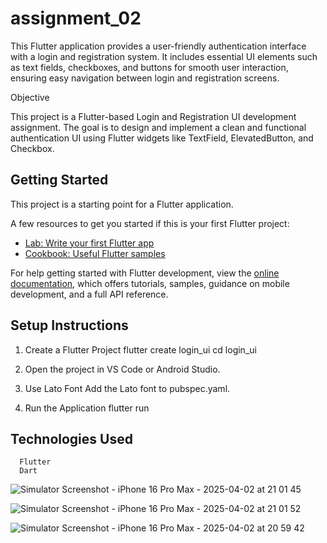 # assignment_02

This Flutter application provides a user-friendly authentication interface with a login and registration system. It includes essential UI elements such as text fields, checkboxes, and buttons for smooth user interaction, ensuring easy navigation between login and registration screens.

Objective

This project is a Flutter-based Login and Registration UI development assignment. The goal is to design and implement a clean and functional authentication UI using Flutter widgets like TextField, ElevatedButton, and Checkbox.

## Getting Started

This project is a starting point for a Flutter application.

A few resources to get you started if this is your first Flutter project:

- [Lab: Write your first Flutter app](https://docs.flutter.dev/get-started/codelab)
- [Cookbook: Useful Flutter samples](https://docs.flutter.dev/cookbook)

For help getting started with Flutter development, view the
[online documentation](https://docs.flutter.dev/), which offers tutorials,
samples, guidance on mobile development, and a full API reference.

## Setup Instructions

1. Create a Flutter Project
      flutter create login_ui
      cd login_ui

2. Open the project in VS Code or Android Studio.

3. Use Lato Font
      Add the Lato font to pubspec.yaml.

4. Run the Application
      flutter run

## Technologies Used
      Flutter
      Dart
![Simulator Screenshot - iPhone 16 Pro Max - 2025-04-02 at 21 01 45](https://github.com/user-attachments/assets/19bd8344-cfe9-4316-82eb-d5c1d30ebf34)

![Simulator Screenshot - iPhone 16 Pro Max - 2025-04-02 at 21 01 52](https://github.com/user-attachments/assets/fd80cc8b-cc9e-4910-baea-8d6a946751fd)

![Simulator Screenshot - iPhone 16 Pro Max - 2025-04-02 at 20 59 42](https://github.com/user-attachments/assets/da8d15de-558e-4d7d-8f5c-02145c0fcf09)
